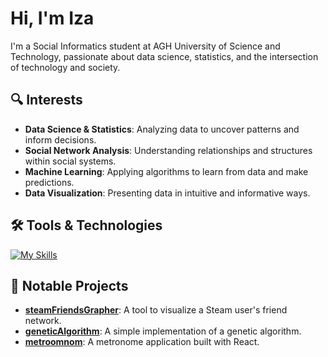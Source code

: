 # Hi, I'm Iza

I'm a Social Informatics student at AGH University of Science and Technology, passionate about data science, statistics, and the intersection of technology and society.

## 🔍 Interests

- **Data Science & Statistics**: Analyzing data to uncover patterns and inform decisions.
- **Social Network Analysis**: Understanding relationships and structures within social systems.
- **Machine Learning**: Applying algorithms to learn from data and make predictions.
- **Data Visualization**: Presenting data in intuitive and informative ways.

## 🛠️ Tools & Technologies

[![My Skills](https://skillicons.dev/icons?i=python,r,js,react,nodejs,git,arduino)](https://skillicons.dev)

## 📂 Notable Projects

- [**steamFriendsGrapher**](https://github.com/JaZax/steamFriendsGrapher): A tool to visualize a Steam user's friend network.
- [**geneticAlgorithm**](https://github.com/JaZax/geneticAlgorithm): A simple implementation of a genetic algorithm.
- [**metroomnom**](https://github.com/JaZax/metroomnom): A metronome application built with React.
